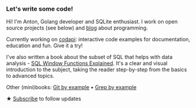 ### Let's write some code!

Hi! I'm Anton, Golang developer and SQLite enthusiast. I work on open source projects (see below) and [blog](https://antonz.org/) about programming.

Currently working on [codapi](https://codapi.org/): interactive code examples for documentation, education and fun. Give it a try!

I've also written a book about the subset of SQL that helps with data analysis - [SQL Window Functions Explained](https://antonz.org/sql-window-functions-book/). It's a clear and visual introduction to the subject, taking the reader step-by-step from the basics to advanced topics.

Other (mini)books: [Git by example](https://github.com/nalgeon/git-by-example) • [Grep by example](https://github.com/nalgeon/grep-by-example)

★ [Subscribe](https://antonz.org/subscribe/) to follow updates
